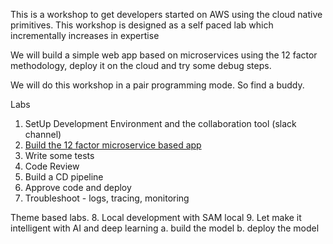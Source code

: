 This is a workshop to get developers started on AWS using the cloud native primitives. This workshop is designed as a self paced lab which incrementally increases in expertise

We will build a simple web app based on microservices using the 12 factor methodology, deploy it on the cloud and try some debug steps.

We will do this workshop in a pair programming mode. So find a buddy.

Labs

1. SetUp Development Environment and the collaboration tool (slack channel)
2. [Build the 12 factor microservice based app ](./app/README.md)
3. Write some tests
4. Code Review
5. Build a CD pipeline
6. Approve code and deploy
7. Troubleshoot - logs, tracing, monitoring

Theme based labs.
8. Local development with SAM local
9. Let make it intelligent with AI and deep learning
   a. build the model
   b. deploy the model
